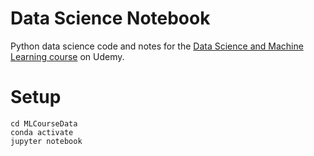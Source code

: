 # Data Science Notebook

Python data science code and notes for the [Data Science and Machine Learning course](https://www.udemy.com/course/data-science-and-machine-learning-with-python-hands-on/) on Udemy.

Setup
=
```
cd MLCourseData
conda activate
jupyter notebook
```
